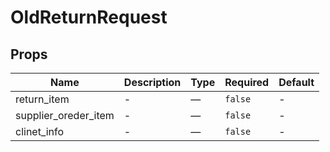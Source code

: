 # OldReturnRequest

## Props

<!-- @vuese:OldReturnRequest:props:start -->
|Name|Description|Type|Required|Default|
|---|---|---|---|---|
|return_item|-|—|`false`|-|
|supplier_oreder_item|-|—|`false`|-|
|clinet_info|-|—|`false`|-|

<!-- @vuese:OldReturnRequest:props:end -->


